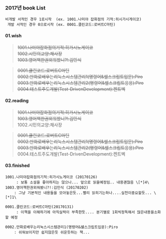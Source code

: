 

### 2017년 book List

``` text
비개발 서적인 경우 1로시작  (ex. 1001.나미야 잡화점의 기적:히시가시게이코)
 개발 서적인 경우 0으로시작 (ex. 0001.클린코드:로버트C마틴)
```

#### 01.wish

> <strike>1001.나미야잡화점의기적:히가시노게이코</strike>  
> <strike>1002.시민의교양:채사장</strike>   
> <strike>1003.영어책한권외워봤니?!:김민식 </strike>


> <strike>0001.클린코드:로버트C마틴</strike>  
> <strike>0002.만화로배우는리눅스시스템관리1(명령어&쉘스크립트입문):Piro</strike>  
> <strike>0003.만화로배우는리눅스시스템관리2(명령어&쉘스크립트응용):Piro</strike>  
> <strike>0004.테스트주도개발(Test-DrivenDevelopment):켄트벡 </strike>   


#### 02.reading
> <strike>1001.나미야잡화점의기적:히가시노게이코</strike>  
> <strike>1003.영어책한권외워봤니?!:김민식 </strike>  
> 1002.시민의교양:채사장   

> <strike>0001.클린코드:로버트C마틴</strike>  
> <strike>0002.만화로배우는리눅스시스템관리1(명령어&쉘스크립트입문):Piro</strike>  
> <strike>0003.만화로배우는리눅스시스템관리2(명령어&쉘스크립트응용):Piro</strike>   
> 0004.테스트주도개발(Test-DrivenDevelopment):켄트벡  

#### 03.finished
```
1001.나미야잡화점의기적:히가시노게이코 (20170126) 
     : 보통 소설을 좋아하지는 않으나... 앞으로 읽을예정임.. 내용괜찮음 \[*]4\
1003.영어책한권외워봤니?!:김민식 (20170202)
    : 그냥 기본적인 내용들을 모아놓은듯...빨리 읽히기는하나....실천이중요할듯... \[*]1\
``` 
  
``` 
0001.클린코드:로버트C마틴(20170131)
     : 이책을 이해하기에 아직실력이 부족한듯.... 분기별로 1회씩정독해서 많은내용을소화할 예정
     
0002.만화로배우는리눅스시스템관리1(명령어&쉘스크립트입문):Piro
    : 쉬워보이지만 쉽지않은듯 쉬운듯하는 책...

``` 



